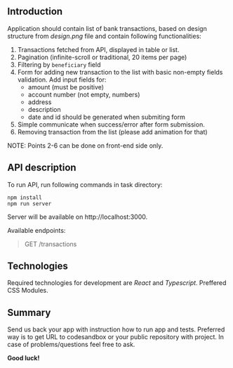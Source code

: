 ## Introduction

Application should contain list of bank transactions, based on design structure from _design.png_ file and contain following functionalities:

1.  Transactions fetched from API, displayed in table or list.
2.  Pagination (infinite-scroll or traditional, 20 items per page)
3.  Filtering by `beneficiary` field
4.  Form for adding new transaction to the list with basic non-empty fields validation. Add input fields for:
    - amount (must be positive)
    - account number (not empty, numbers)
    - address
    - description
    - date and id should be generated when submiting form
5.  Simple communicate when success/error after form submission.
6.  Removing transaction from the list (please add animation for that)

NOTE: Points 2-6 can be done on front-end side only.

## API description

To run API, run following commands in task directory:

    npm install
    npm run server

Server will be available on http://localhost:3000.

Available endpoints:

> GET /transactions

## Technologies

Required technologies for development are _React_ and _Typescript_. Preffered CSS Modules.

## Summary

Send us back your app with instruction how to run app and tests. Preferred way is to get URL to codesandbox or your public repository with project. In case of problems/questions feel free to ask.

**Good luck!**
